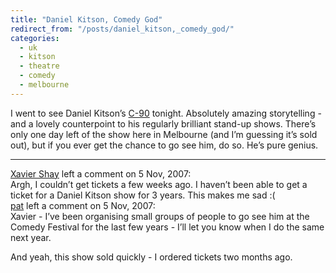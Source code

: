 ```yaml
---
title: "Daniel Kitson, Comedy God"
redirect_from: "/posts/daniel_kitson,_comedy_god/"
categories:
  - uk
  - kitson
  - theatre
  - comedy
  - melbourne
---
```

I went to see Daniel Kitson’s
[C-90](http://www.melbournefestival.com.au/2007_program/production?id=3148)
tonight. Absolutely amazing storytelling - and a lovely counterpoint to
his regularly brilliant stand-up shows. There’s only one day left of the
show here in Melbourne (and I’m guessing it’s sold out), but if you ever
get the chance to go see him, do so. He’s pure genius.

------------------------------------------------------------------------

<div class="comments">
<div class="comment-author">
<a href="http://rhnh.net">Xavier Shay</a> left a comment on 5 Nov,
2007:</div>

<div class="comment" markdown="1">
Argh, I couldn’t get tickets a few weeks ago. I haven’t been able to get
a ticket for a Daniel Kitson show for 3 years. This makes me sad :(

</div>
<div class="comment-author">
<a href="http://freelancing-gods.com">pat</a> left a comment on 5 Nov,
2007:</div>

<div class="comment" markdown="1">
Xavier - I’ve been organising small groups of people to go see him at
the Comedy Festival for the last few years - I’ll let you know when I do
the same next year.

And yeah, this show sold quickly - I ordered tickets two months ago.

</div>
</div>

